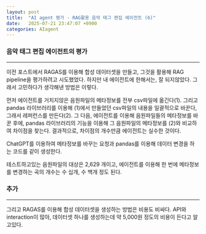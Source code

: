 ```yaml
---
layout: post
title:  "AI agent 평가 - RAG활용 음악 태그 편집 에이전트 (6)"
date:   2025-07-21 23:47:07 +0900
categories: AIagent
---
```


### 음악 태그 편집 에이전트의 평가
---

이전 포스트에서 RAGAS를 이용해 합성 데이터셋을 만들고, 그것을 활용해 RAG pipeline을 평가하려고 시도했었다. 하지만 내 에이전트에 한해서는, 잘 되지않았다. 그래서 고민하다가 생각해낸 방법은 이렇다. 

먼저 에이전트를 거치지않은 음원파일의 메타정보를 전부 csv파일에 옮긴다(1). 그리고 pandas 라이브러리를 이용해 (1)에서 만들었던 csv파일의 내용을 일괄적으로 바꾼다, 그래서 레퍼런스를 만든다(2). 그 다음, 에이전트를 이용해 음원파일들의 메타정보를 바꾼 후에, pandas 라이브러리의 기능을 이용해 그 음원파일의 메타정보를 (2)와 비교하여 차이점을 찾는다. 결과적으로, 차이점의 개수만큼 에이전트는 실수한 것이다.

ChatGPT를 이용하여 메타정보를 바꾸는 요청과 pandas를 이용해 데이터 변경을 하는 코드를 같이 생성한다.

테스트하고있는 음원파일의 대상은 2,629 개이고, 에이전트를 이용해 한 번에 메타정보를 변경하는 곡의 개수는 수 십개, 수 백개 정도 된다.



### 추가
---
그리고 RAGAS를 이용해 합성 데이터셋을 생성하는 방법은 비용도 비싸다. API와 interaction이 많아, 데이터셋 하나를 생성하는데 약 5,000원 정도의 비용이 든다고 알고있다.